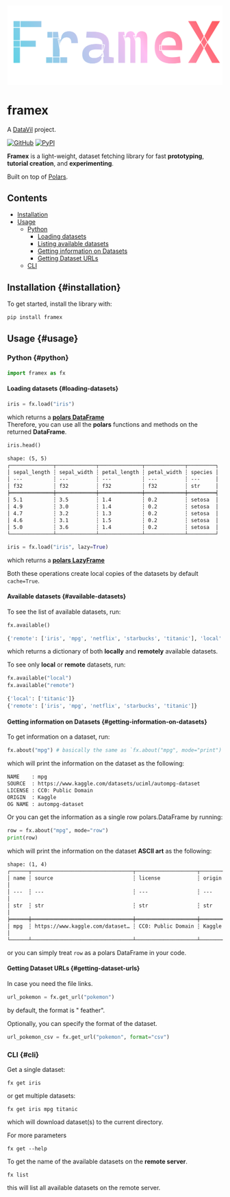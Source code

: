 ![Banner](.github/framex_banner.png)

# framex

A [DataVil](https://github.com/datavil) project.

[![GitHub](https://img.shields.io/badge/GitHub-100000?style=flat&logo=github&logoColor=white)](https://github.com/Zaf4/framex) [![PyPI](https://img.shields.io/pypi/v/framex?color=blue)](https://pypi.org/project/framex/)

**Framex** is a light-weight, dataset fetching library for fast **prototyping**, **tutorial creation**, and **experimenting**.

Built on top of [Polars](https://pola.rs/).

## Contents

-   [Installation](#installation)
-   [Usage](#usage)
    -   [Python](#python)
        -   [Loading datasets](#loading-datasets)
        -   [Listing available datasets](#available-datasets)
        -   [Getting information on Datasets](#getting-information-on-datasets)
        -   [Getting Dataset URLs](#getting-dataset-urls)
    -   [CLI](#cli)

## Installation {#installation}

To get started, install the library with:

``` shell
pip install framex
```

## Usage {#usage}

### Python {#python}

``` python
import framex as fx
```

#### Loading datasets {#loading-datasets}

``` python
iris = fx.load("iris")
```

which returns a [**polars DataFrame**](https://docs.pola.rs/api/python/stable/reference/dataframe/index.html)\
Therefore, you can use all the **polars** functions and methods on the returned **DataFrame**.

``` python
iris.head()
```

``` text
shape: (5, 5)
┌──────────────┬─────────────┬──────────────┬─────────────┬─────────┐
│ sepal_length ┆ sepal_width ┆ petal_length ┆ petal_width ┆ species │
│ ---          ┆ ---         ┆ ---          ┆ ---         ┆ ---     │
│ f32          ┆ f32         ┆ f32          ┆ f32         ┆ str     │
╞══════════════╪═════════════╪══════════════╪═════════════╪═════════╡
│ 5.1          ┆ 3.5         ┆ 1.4          ┆ 0.2         ┆ setosa  │
│ 4.9          ┆ 3.0         ┆ 1.4          ┆ 0.2         ┆ setosa  │
│ 4.7          ┆ 3.2         ┆ 1.3          ┆ 0.2         ┆ setosa  │
│ 4.6          ┆ 3.1         ┆ 1.5          ┆ 0.2         ┆ setosa  │
│ 5.0          ┆ 3.6         ┆ 1.4          ┆ 0.2         ┆ setosa  │
└──────────────┴─────────────┴──────────────┴─────────────┴─────────┘
```

``` python
iris = fx.load("iris", lazy=True)
```

which returns a [**polars LazyFrame**](https://docs.pola.rs/api/python/stable/reference/lazyframe/index.html)

Both these operations create local copies of the datasets by default `cache=True`.

#### Available datasets {#available-datasets}

To see the list of available datasets, run:

``` python
fx.available()
```

``` python
{'remote': ['iris', 'mpg', 'netflix', 'starbucks', 'titanic'], 'local': ['titanic']}
```

which returns a dictionary of both **locally** and **remotely** available datasets.

To see only **local** or **remote** datasets, run:

``` python
fx.available("local")
fx.available("remote")
```

``` python
{'local': ['titanic']}
{'remote': ['iris', 'mpg', 'netflix', 'starbucks', 'titanic']}
```

#### Getting information on Datasets {#getting-information-on-datasets}

To get information on a dataset, run:

``` python
fx.about("mpg") # basically the same as `fx.about("mpg", mode="print")`
```

which will print the information on the dataset as the following:

``` text
NAME    : mpg
SOURCE  : https://www.kaggle.com/datasets/uciml/autompg-dataset
LICENSE : CC0: Public Domain
ORIGIN  : Kaggle
OG NAME : autompg-dataset
```

Or you can get the information as a single row polars.DataFrame by running:

``` python
row = fx.about("mpg", mode="row")
print(row)
```

which will print the information on the dataset **ASCII art** as the following:

``` text
shape: (1, 4)
┌──────┬─────────────────────────────────┬────────────────────┬────────┐       
│ name ┆ source                          ┆ license            ┆ origin │       
│ ---  ┆ ---                             ┆ ---                ┆ ---    │       
│ str  ┆ str                             ┆ str                ┆ str    │       
╞══════╪═════════════════════════════════╪════════════════════╪════════╡       
│ mpg  ┆ https://www.kaggle.com/dataset… ┆ CC0: Public Domain ┆ Kaggle │       
└──────┴─────────────────────────────────┴────────────────────┴────────┘ 
```

or you can simply treat `row` as a polars DataFrame in your code.

#### Getting Dataset URLs {#getting-dataset-urls}

In case you need the file links.

``` python
url_pokemon = fx.get_url("pokemon")
```

by default, the format is " feather".

Optionally, you can specify the format of the dataset.

``` python
url_pokemon_csv = fx.get_url("pokemon", format="csv")
```

### CLI {#cli}

Get a single dataset:

``` shell
fx get iris
```

or get multiple datasets:

``` shell
fx get iris mpg titanic
```

which will download dataset(s) to the current directory.

For more parameters

``` shell
fx get --help
```

To get the name of the available datasets on the **remote server**.

``` shell
fx list
```

this will list all available datasets on the remote server.
